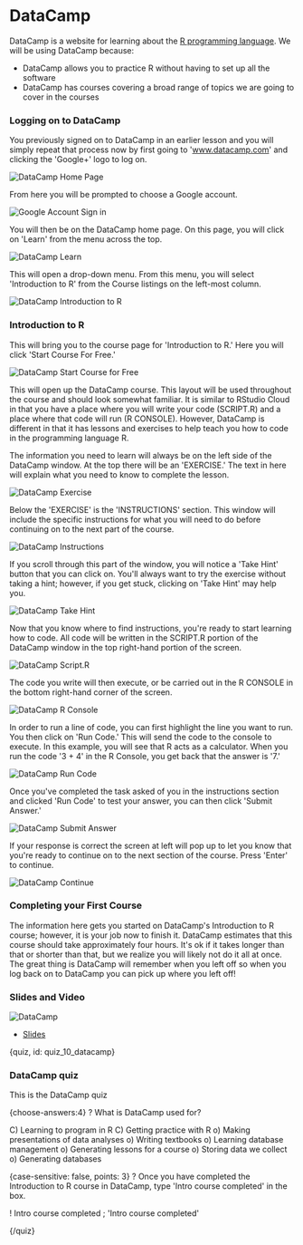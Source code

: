 # DataCamp

DataCamp is a website for learning about the [R programming language](https://www.r-project.org/). We will be using DataCamp because: 

* DataCamp allows you to practice R without having to set up all the software
* DataCamp has courses covering a broad range of topics we are going to cover in the courses 

### Logging on to DataCamp

You previously signed on to DataCamp in an earlier lesson and you will simply repeat that process now by first going to 'www.datacamp.com' and clicking the 'Google+' logo to log on. 

![DataCamp Home Page](https://docs.google.com/presentation/d/1Kgpmw00v_OjhhXkf_ULGV4pWIJjNuu3Sukmd2aqbHUk/export/png?id=1Kgpmw00v_OjhhXkf_ULGV4pWIJjNuu3Sukmd2aqbHUk&pageid=g2fa05cc68b_0_0)

From here you will be prompted to choose a Google account.

![Google Account Sign in](https://docs.google.com/presentation/d/1Kgpmw00v_OjhhXkf_ULGV4pWIJjNuu3Sukmd2aqbHUk/export/png?id=1Kgpmw00v_OjhhXkf_ULGV4pWIJjNuu3Sukmd2aqbHUk&pageid=g2fa05cc68b_0_16)

You will then be on the DataCamp home page. On this page, you will click on 'Learn' from the menu across the top.

![DataCamp Learn](https://docs.google.com/presentation/d/1Kgpmw00v_OjhhXkf_ULGV4pWIJjNuu3Sukmd2aqbHUk/export/png?id=1Kgpmw00v_OjhhXkf_ULGV4pWIJjNuu3Sukmd2aqbHUk&pageid=g2fa05cc68b_0_10)

This will open a drop-down menu. From this menu, you will select 'Introduction to R' from the Course listings on the left-most column.

![DataCamp Introduction to R](https://docs.google.com/presentation/d/1Kgpmw00v_OjhhXkf_ULGV4pWIJjNuu3Sukmd2aqbHUk/export/png?id=1Kgpmw00v_OjhhXkf_ULGV4pWIJjNuu3Sukmd2aqbHUk&pageid=g2fa05cc68b_0_95)

### Introduction to R

This will bring you to the course page for 'Introduction to R.' Here you will click 'Start Course For Free.'

![DataCamp Start Course for Free](https://docs.google.com/presentation/d/1Kgpmw00v_OjhhXkf_ULGV4pWIJjNuu3Sukmd2aqbHUk/export/png?id=1Kgpmw00v_OjhhXkf_ULGV4pWIJjNuu3Sukmd2aqbHUk&pageid=g2fa05cc68b_0_179)

This will open up the DataCamp course. This layout will be used throughout the course and should look somewhat familiar. It is similar to RStudio Cloud in that you have a place where you will write your code (SCRIPT.R) and a place where that code will run (R CONSOLE). However, DataCamp is different in that it has lessons and exercises to help teach you how to code in the programming language R. 

The information you need to learn will always be on the left side of the DataCamp window. At the top there will be an 'EXERCISE.' The text in here will explain what you need to know to complete the lesson.

![DataCamp Exercise](https://docs.google.com/presentation/d/1Kgpmw00v_OjhhXkf_ULGV4pWIJjNuu3Sukmd2aqbHUk/export/png?id=1Kgpmw00v_OjhhXkf_ULGV4pWIJjNuu3Sukmd2aqbHUk&pageid=g2fa05cc68b_0_282)

Below the 'EXERCISE' is the 'INSTRUCTIONS' section. This window will include the specific instructions for what you will need to do before continuing on to the next part of the course.

![DataCamp Instructions](https://docs.google.com/presentation/d/1Kgpmw00v_OjhhXkf_ULGV4pWIJjNuu3Sukmd2aqbHUk/export/png?id=1Kgpmw00v_OjhhXkf_ULGV4pWIJjNuu3Sukmd2aqbHUk&pageid=g2fa05cc68b_0_287)

If you scroll through this part of the window, you will notice a 'Take Hint' button that you can click on. You'll always want to try the exercise without taking a hint; however, if you get stuck, clicking on 'Take Hint' may help you.

![DataCamp Take Hint](https://docs.google.com/presentation/d/1Kgpmw00v_OjhhXkf_ULGV4pWIJjNuu3Sukmd2aqbHUk/export/png?id=1Kgpmw00v_OjhhXkf_ULGV4pWIJjNuu3Sukmd2aqbHUk&pageid=g2fa05cc68b_0_299)

Now that you know where to find instructions, you're ready to start learning how to code. All code will be written in the SCRIPT.R portion of the DataCamp window in the top right-hand portion of the screen. 

![DataCamp Script.R](https://docs.google.com/presentation/d/1Kgpmw00v_OjhhXkf_ULGV4pWIJjNuu3Sukmd2aqbHUk/export/png?id=1Kgpmw00v_OjhhXkf_ULGV4pWIJjNuu3Sukmd2aqbHUk&pageid=g2fa05cc68b_0_184)

The code you write will then execute, or be carried out in the R CONSOLE in the bottom right-hand corner of the screen. 

![DataCamp R Console](https://docs.google.com/presentation/d/1Kgpmw00v_OjhhXkf_ULGV4pWIJjNuu3Sukmd2aqbHUk/export/png?id=1Kgpmw00v_OjhhXkf_ULGV4pWIJjNuu3Sukmd2aqbHUk&pageid=g2fa05cc68b_0_277)

In order to run a line of code, you can first highlight the line you want to run. You then click on 'Run Code.' This will send the code to the console to execute. In this example, you will see that R acts as a calculator. When you run the code '3 + 4' in the R Console, you get back that the answer is '7.'

![DataCamp Run Code](https://docs.google.com/presentation/d/1Kgpmw00v_OjhhXkf_ULGV4pWIJjNuu3Sukmd2aqbHUk/export/png?id=1Kgpmw00v_OjhhXkf_ULGV4pWIJjNuu3Sukmd2aqbHUk&pageid=g2fa05cc68b_0_189)

Once you've completed the task asked of you in the instructions section and clicked 'Run Code' to test your answer, you can then click 'Submit Answer.'

![DataCamp Submit Answer](https://docs.google.com/presentation/d/1Kgpmw00v_OjhhXkf_ULGV4pWIJjNuu3Sukmd2aqbHUk/export/png?id=1Kgpmw00v_OjhhXkf_ULGV4pWIJjNuu3Sukmd2aqbHUk&pageid=g2fa05cc68b_0_315)

If your response is correct the screen at left will pop up to let you know that you're ready to continue on to the next section of the course. Press 'Enter' to continue.

![DataCamp Continue](https://docs.google.com/presentation/d/1Kgpmw00v_OjhhXkf_ULGV4pWIJjNuu3Sukmd2aqbHUk/export/png?id=1Kgpmw00v_OjhhXkf_ULGV4pWIJjNuu3Sukmd2aqbHUk&pageid=g2fa05cc68b_0_342)

### Completing your First Course

The information here gets you started on DataCamp's Introduction to R course; however, it is your job now to finish it. DataCamp estimates that this course should take approximately four hours. It's ok if it takes longer than that or shorter than that, but we realize you will likely not do it all at once. The great thing is DataCamp will remember when you left off so when you log back on to DataCamp you can pick up where you left off!


### Slides and Video

![DataCamp](https://www.youtube.com/watch?v=qiGt7K-suxg)

* [Slides](https://docs.google.com/presentation/d/1Kgpmw00v_OjhhXkf_ULGV4pWIJjNuu3Sukmd2aqbHUk/edit?usp=sharing)



{quiz, id: quiz_10_datacamp}

### DataCamp quiz

This is the DataCamp quiz

{choose-answers:4}
? What is DataCamp used for?

C) Learning to program in R
C) Getting practice with R
o) Making presentations of data analyses
o) Writing textbooks
o) Learning database management
o) Generating lessons for a course
o) Storing data we collect
o) Generating databases


{case-sensitive: false, points: 3}
? Once you have completed the Introduction to R course in DataCamp, type 'Intro course completed' in the box.

! Intro course completed ; 'Intro course completed' 

{/quiz}
